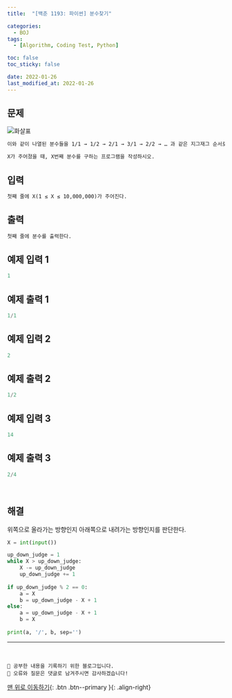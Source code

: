 ```yaml
---
title:  "[백준 1193: 파이썬] 분수찾기" 

categories:
  - BOJ
tags:
  - [Algorithm, Coding Test, Python]

toc: false
toc_sticky: false

date: 2022-01-26
last_modified_at: 2022-01-26
---
```


## 문제

![화살표](https://user-images.githubusercontent.com/45157347/151134086-b4d9065c-ef75-4a64-82d6-f2117201759c.jpg)

```html
이와 같이 나열된 분수들을 1/1 → 1/2 → 2/1 → 3/1 → 2/2 → … 과 같은 지그재그 순서로 차례대로 1번, 2번, 3번, 4번, 5번, … 분수라고 하자.

X가 주어졌을 때, X번째 분수를 구하는 프로그램을 작성하시오.
```


## 입력  
```html
첫째 줄에 X(1 ≤ X ≤ 10,000,000)가 주어진다.
```

## 출력 
```html 
첫째 줄에 분수를 출력한다.
```

## 예제 입력 1
```python
1
```

## 예제 출력 1
```python
1/1
```

## 예제 입력 2
```python
2
```

## 예제 출력 2
```python
1/2
```

## 예제 입력 3
```python
14
```

## 예제 출력 3
```python
2/4
```

<br>

## 해결

위쪽으로 올라가는 방향인지 아래쪽으로 내려가는 방향인지를 판단한다.

```python
X = int(input())

up_down_judge = 1
while X > up_down_judge:
    X -= up_down_judge
    up_down_judge += 1
    
if up_down_judge % 2 == 0:
    a = X
    b = up_down_judge - X + 1
else:
    a = up_down_judge - X + 1
    b = X
    
print(a, '/', b, sep='')
```

***
<br>

    💾 공부한 내용을 기록하기 위한 블로그입니다.
    📄 오류와 질문은 댓글로 남겨주시면 감사하겠습니다!

[맨 위로 이동하기](#){: .btn .btn--primary }{: .align-right}